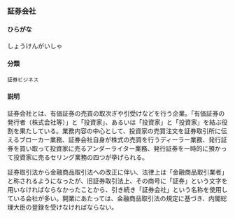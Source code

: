 <div style="display:none;">

## [あ行](securities-terms?id=あ行)
## [か行](securities-terms?id=か行)
## [さ行](securities-terms?id=さ行)

</div>

### 証券会社

#### ひらがな

しょうけんがいしゃ

#### 分類

`証券ビジネス`

#### 説明

証券会社とは、有価証券の売買の取次ぎや引受けなどを行う企業。「有価証券の発行者（株式会社等）」と「投資家」、あるいは「投資家」と「投資家」を結ぶ役割を果たしている。業務内容の中心として、投資家の売買注文を証券取引所に伝えるブローカー業務、証券会社自身が株式の売買を行うディーラー業務、発行証券を買い取って投資家に売るアンダーライター業務、発行証券を一時的に預かって投資家に売るセリング業務の四つが挙げられる。
 
証券取引法から金融商品取引法への改正に伴い、法律上は「金融商品取引業者」と称されるようになったが、旧証券取引法上、その商号に「証券」という文字を用いなければならなかったことから、引き続き「証券会社」という名称を使用している会社が多い。開業にあたっては、金融商品取引法の規定に基づき、内閣総理大臣の登録を受けなければならない。

<div style="display:none;">

## [た行](securities-terms?id=た行)
## [な行](securities-terms?id=な行)
## [は行](securities-terms?id=は行)
## [ま行](securities-terms?id=ま行)
## [や行](securities-terms?id=や行)
## [ら行](securities-terms?id=ら行)
## [わ行](securities-terms?id=わ行)
## [英数字・記号](securities-terms?id=英数字・記号)

</div>

